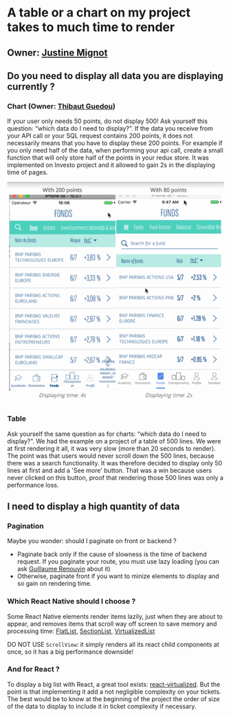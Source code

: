 # A table or a chart on my project takes to much time to render

## Owner: [Justine Mignot](https://github.com/justinemignot)

## Do you need to display all data you are displaying currently ?

### Chart (Owner: [Thibaut Guedou](https://github.com/thibautguedou3))

If your user only needs 50 points, do not display 500!
Ask yourself this question: “which data do I need to display?”. If the data you receive from your API call or your SQL request contains 200 points, it does not necessarily means that you have to display these 200 points.
For example if you only need half of the data, when performing your api call, create a small function that will only store half of the points in your redux store. It was implemented on Investo project and it allowed to gain 2s in the displaying time of pages.

![demo](./loading-chart.gif)

### Table

Ask yourself the same question as for charts: “which data do I need to display?”. We had the example on a project of a table of 500 lines. We were at first rendering it all, it was very slow (more than 20 seconds to render).
The point was that users would never scroll down the 500 lines, because there was a search functionality.
It was therefore decided to display only 50 lines at first and add a 'See more' button. That was a win because users never clicked on this button, proof that rendering those 500 lines was only a performance loss.

## I need to display a high quantity of data

### Pagination

Maybe you wonder: should I paginate on front or backend ?

- Paginate back only if the cause of slowness is the time of backend request.
  If you paginate your route, you must use lazy loading (you can ask [Guillaume Renouvin](https://github.com/GuillaumeRenouvin) about it)
- Otherwise, paginate front if you want to minize elements to display and so gain on rendering time.

### Which React Native should I choose ?

Some React Native elements render items lazily, just when they are about to appear, and removes items that scroll way off screen to save memory and processing time: [FlatList](https://facebook.github.io/react-native/docs/flatlist), [SectionList](https://facebook.github.io/react-native/docs/sectionlist), [VirtualizedList](https://facebook.github.io/react-native/docs/virtualizedlist)

DO NOT USE `ScrollView`: it simply renders all its react child components at once, so it has a big performance downside!

### And for React ?

To display a big list with React, a great tool exists: [react-virtualized](https://bvaughn.github.io/react-virtualized/#/components/List).
But the point is that implementing it add a not negligible complexity on your tickets.
The best would be to know at the beginning of the project the order of size of the data to display to include it in ticket complexity if necessary.
